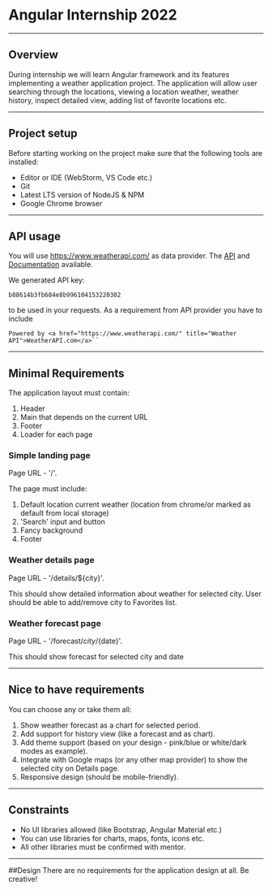 # Angular Internship 2022
***

## Overview 
During internship we will learn Angular framework and its features implementing a weather application project. The application will allow user searching through the locations, viewing a location weather, weather history, inspect detailed view, adding list of favorite locations etc.
***
## Project setup
Before starting working on the project make sure that the following tools are installed:
- Editor or IDE (WebStorm, VS Code etc.)
- Git
- Latest LTS version of NodeJS & NPM
- Google Chrome browser
***
## API usage
You will use https://www.weatherapi.com/ as data provider. The [API](https://www.weatherapi.com/api-explorer.aspx) and [Documentation](https://www.weatherapi.com/docs/) available. 

We generated API key: 

    b88614b3fb684e8b996104153220302

to be used in your requests.
As a requirement from API provider you have to include

    Powered by <a href="https://www.weatherapi.com/" title="Weather API">WeatherAPI.com</a>``
***

## Minimal Requirements
The application layout must contain:
1. Header
2. Main that depends on the current URL
3. Footer
4. Loader for each page

### Simple landing page
Page URL - '/'.

The page must include:
1. Default location current weather (location from chrome/or marked as default from local storage)
2. 'Search' input and button
3. Fancy background
4. Footer

### Weather details page 
Page URL - '/details/${city}'.

This should show detailed information about weather for selected city.
User should be able to add/remove city to Favorites list.

### Weather forecast page 
Page URL - '/forecast/${city}/${date}'.

This should show forecast for selected city and date
***

## Nice to have requirements
You can choose any or take them all:
1. Show weather forecast as a chart for selected period.
2. Add support for history view (like a forecast and as chart).
3. Add theme support (based on your design - pink/blue or white/dark modes as example).
4. Integrate with Google maps (or any other map provider) to show the selected city on Details page.
5. Responsive design (should be mobile-friendly).
***

## Constraints
- No UI libraries allowed (like Bootstrap, Angular Material etc.)
- You can use libraries for charts, maps, fonts, icons etc.
- All other libraries must be confirmed with mentor.
***

##Design
There are no requirements for the application design at all. Be creative!